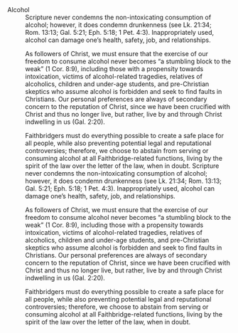 ---
---
<dt>Alcohol</dt>
<dd>
Scripture never condemns the non-intoxicating consumption of alcohol; however, it does condemn drunkenness (see Lk. 21:34; Rom. 13:13; Gal. 5:21; Eph. 5:18; 1 Pet. 4:3). Inappropriately used, alcohol can damage one’s health, safety, job, and relationships.

As followers of Christ, we must ensure that the exercise of our freedom to consume alcohol never becomes “a stumbling block to the weak” (1 Cor. 8:9), including those with a propensity towards intoxication, victims of alcohol-related tragedies, relatives of alcoholics, children and under-age students, and pre-Christian skeptics who assume alcohol is forbidden and seek to find faults in Christians. Our personal preferences are always of secondary concern to the reputation of Christ, since we have been crucified with Christ and thus no longer live, but rather, live by and through Christ indwelling in us (Gal. 2:20).

Faithbridgers must do everything possible to create a safe place for all people, while also preventing potential legal and reputational controversies; therefore, we choose to abstain from serving or consuming alcohol at all Faithbridge-related functions, living by the spirit of the law over the letter of the law, when in doubt. Scripture never condemns the non-intoxicating consumption of alcohol; however, it does condemn drunkenness (see Lk. 21:34; Rom. 13:13; Gal. 5:21; Eph. 5:18; 1 Pet. 4:3). Inappropriately used, alcohol can damage one’s health, safety, job, and relationships.

As followers of Christ, we must ensure that the exercise of our freedom to consume alcohol never becomes “a stumbling block to the weak” (1 Cor. 8:9), including those with a propensity towards intoxication, victims of alcohol-related tragedies, relatives of alcoholics, children and under-age students, and pre-Christian skeptics who assume alcohol is forbidden and seek to find faults in Christians. Our personal preferences are always of secondary concern to the reputation of Christ, since we have been crucified with Christ and thus no longer live, but rather, live by and through Christ indwelling in us (Gal. 2:20).

Faithbridgers must do everything possible to create a safe place for all people, while also preventing potential legal and reputational controversies; therefore, we choose to abstain from serving or consuming alcohol at all Faithbridge-related functions, living by the spirit of the law over the letter of the law, when in doubt.
</dd>
